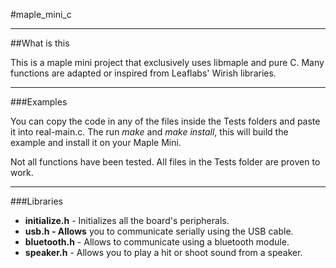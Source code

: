 #maple_mini_c

---

##What is this

This is a maple mini project that exclusively uses libmaple and pure C. Many functions are adapted or inspired from Leaflabs' Wirish libraries. 

---

###Examples

You can copy the code in any of the files inside the Tests folders and paste it into real-main.c. The run *make* and *make install*, this will build the example and install it on your Maple Mini. 

Not all functions have been tested. All files in the Tests folder are proven to work.

---

###Libraries

* **initialize.h** - Initializes all the board's peripherals.
* **usb.h - Allows** you to communicate serially using the USB cable.
* **bluetooth.h** - Allows to communicate using a bluetooth module.
* **speaker.h** - Allows you to play a hit or shoot sound from a speaker.